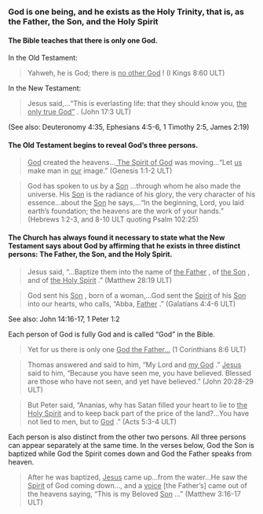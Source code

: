 
### God is one being, and he exists as the Holy Trinity, that is, as the Father, the Son, and the Holy Spirit

#### The Bible teaches that there is only one God.

In the Old Testament:
> Yahweh, he is God; there is <u> no other God</u> ! (I Kings 8:60 ULT)

In the New Testament:
> Jesus said,…“This is everlasting life: that they should know you, <u> the only true God”</u> . (John 17:3 ULT)

(See also: Deuteronomy 4:35, Ephesians 4:5-6, 1 Timothy 2:5, James 2:19)

#### The Old Testament begins to reveal God’s three persons.

> <u> God</u> created the heavens…<u> The Spirit of God</u> was moving…“Let <u> us</u> make man in <u> our</u> image.”  (Genesis 1:1-2 ULT)

<blockquote> God has spoken to us by a <u> Son</u> …through whom he also made the universe. His <u> Son</u> is the radiance of his glory, the very character of his essence…about the <u> Son</u> he says,…“In the beginning, Lord, you laid earth’s foundation; the heavens are the work of your hands.” (Hebrews 1:2-3, and 8-10 ULT quoting Psalm 102:25)</blockquote> 

#### The Church has always found it necessary to state what the New Testament says about God by affirming that he exists in three distinct persons: The Father, the Son, and the Holy Spirit.

> Jesus said, “…Baptize them into the name of <u> the Father</u> , of <u> the Son</u> , and of <u> the Holy Spirit</u> .” (Matthew 28:19 ULT)


<blockquote> God sent his <u> Son</u> , born of a woman,…God sent the <u> Spirit</u> of his <u> Son</u> into our hearts, who calls, “Abba, <u> Father</u> .” (Galatians 4:4-6 ULT)</blockquote> 

See also: John 14:16-17, 1 Peter 1:2

Each person of God is fully God and is called “God” in the Bible.
> Yet for us there is only one <u> God the Father…</u> (1 Corinthians 8:6 ULT)

<blockquote> Thomas answered and said to him, “My Lord and <u> my God</u> .” <u> Jesus</u> said to him, “Because you have seen me, you have believed. Blessed are those who have not seen, and yet have believed.” (John 20:28-29 ULT)</blockquote> 

<blockquote> But Peter said, “Ananias, why has Satan filled your heart to lie to <u> the Holy Spirit</u> and to keep back part of the price of the land?…You have not lied to men, but to <u> God</u> .” (Acts 5:3-4 ULT)</blockquote> 

Each person is also distinct from the other two persons. All three persons can appear separately at the same time. In the verses below, God the Son is baptized while God the Spirit comes down and God the Father speaks from heaven.
> After he was baptized, <u> Jesus</u> came up…from the water…He saw the <u> Spirit</u> of God coming down…, and a <u> voice</u> [the Father’s] came out of the heavens saying, “This is my Beloved <u> Son</u> …” (Matthew 3:16-17 ULT)